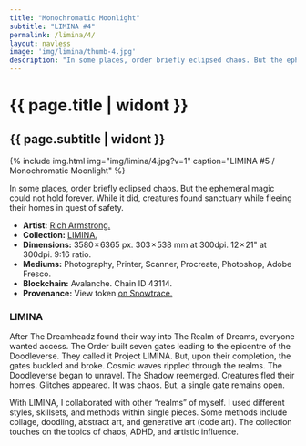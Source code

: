 ```yaml
---
title: "Monochromatic Moonlight"
subtitle: "LIMINA #4"
permalink: /limina/4/
layout: navless
image: 'img/limina/thumb-4.jpg'
description: "In some places, order briefly eclipsed chaos. But the ephemeral magic could not hold forever. While it did, creatures found sanctuary while fleeing their homes in quest of safety."
---
```

# {{ page.title | widont }}
## {{ page.subtitle | widont }}

{% include img.html img="img/limina/4.jpg?v=1" caption="LIMINA #5 / Monochromatic Moonlight" %}

In some places, order briefly eclipsed chaos. But the ephemeral magic could not hold forever. While it did, creatures found sanctuary while fleeing their homes in quest of safety.

- **Artist:** [Rich Armstrong.](https://www.richarmstrong.net)
- **Collection:** [LIMINA.](https://www.richarmstrong.net/limina)
- **Dimensions:** 3580 × 6365 px. 303 × 538 mm at 300dpi. 12 × 21" at 300dpi. 9:16 ratio.
- **Mediums:** Photography, Printer, Scanner, Procreate, Photoshop, Adobe Fresco.
- **Blockchain:** Avalanche. Chain ID 43114.
- **Provenance:** View token [on Snowtrace.](https://snowtrace.io/nft/0xE83DB7fA84Ca2D12B4dcb126659CC09d28F67931/4?chainId=43114)

### LIMINA
After The Dreamheadz found their way into The Realm of Dreams, everyone wanted access. The Order built seven gates leading to the epicentre of the Doodleverse. They called it Project LIMINA. But, upon their completion, the gates buckled and broke. Cosmic waves rippled through the realms. The Doodleverse began to unravel. The Shadow reemerged. Creatures fled their homes. Glitches appeared. It was chaos. But, a single gate remains open.

With LIMINA, I collaborated with other “realms” of myself. I used different styles, skillsets, and methods within single pieces. Some methods include collage, doodling, abstract art, and generative art (code art). The collection touches on the topics of chaos, ADHD, and artistic influence.
